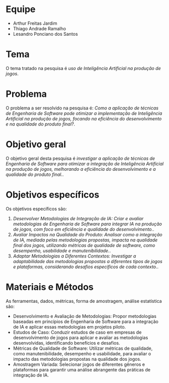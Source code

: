 # Equipe

* Arthur Freitas Jardim
* Thiago Andrade Ramalho
* Lesandro Ponciano dos Santos

# Tema
O tema tratado na pesquisa é _uso de Inteligência Artificial na produção de jogos_.

# Problema
O problema a ser resolvido na pesquisa é: _Como a aplicação de técnicas de Engenharia de Software pode otimizar a implementação de Inteligência Artificial na produção de jogos, focando na eficiência do desenvolvimento e na qualidade do produto final?_.

# Objetivo geral
O objetivo geral desta pesquisa é _investigar a aplicação de técnicas de Engenharia de Software para otimizar a integração de Inteligência Artificial na produção de jogos, melhorando a eficiência do desenvolvimento e a qualidade do produto final._.

# Objetivos específicos
Os objetivos específicos são:
1. _Desenvolver Metodologias de Integração de IA: Criar e avaliar metodologias de Engenharia de Software para integrar IA na produção de jogos, com foco em eficiência e qualidade do desenvolvimento._.
2. _Avaliar Impactos na Qualidade do Produto: Analisar como a integração de IA, mediada pelas metodologias propostas, impacta na qualidade final dos jogos, utilizando métricas de qualidade de software, como desempenho, usabilidade e manutenibilidade._.
3. _Adaptar Metodologias a Diferentes Contextos: Investigar a adaptabilidade das metodologias propostas a diferentes tipos de jogos e plataformas, considerando desafios específicos de cada contexto._.
   
# Materiais e Métodos
As ferramentas, dados, métricas, forma de amostragem, análise estatística são:
* Desenvolvimento e Avaliação de Metodologias: Propor metodologias baseadas em princípios de Engenharia de Software para a integração de IA e aplicar essas metodologias em projetos piloto.
* Estudos de Caso: Conduzir estudos de caso em empresas de desenvolvimento de jogos para aplicar e avaliar as metodologias desenvolvidas, identificando benefícios e desafios.
* Métricas de Qualidade de Software: Utilizar métricas de qualidade, como manutenibilidade, desempenho e usabilidade, para avaliar o impacto das metodologias propostas na qualidade dos jogos.
* Amostragem Variada: Selecionar jogos de diferentes gêneros e plataformas para garantir uma análise abrangente das práticas de integração de IA.
